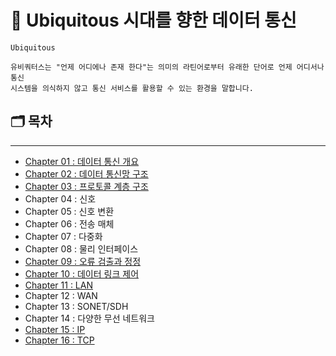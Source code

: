 # 📡 Ubiquitous 시대를 향한 데이터 통신

```
Ubiquitous

유비쿼터스는 "언제 어디에나 존재 한다"는 의미의 라틴어로부터 유래한 단어로 언제 어디서나 통신
시스템을 의식하지 않고 통신 서비스를 활용할 수 있는 환경을 말합니다.
```

## 🗂️ 목차

---

- <a href="https://github.com/ohyuchan123/LetsReadBooks/blob/master/%ED%95%B5%EC%8B%AC%20%EB%8D%B0%EC%9D%B4%ED%84%B0%20%ED%86%B5%EC%8B%A0/Contents/chapter01.md#1-%EB%8D%B0%EC%9D%B4%ED%84%B0-%ED%86%B5%EC%8B%A0%EC%9D%B4%EB%9E%80">Chapter 01 : 데이터 통신 개요</a>
- <a href="https://github.com/ohyuchan123/LetsReadBooks/blob/master/%ED%95%B5%EC%8B%AC%20%EB%8D%B0%EC%9D%B4%ED%84%B0%20%ED%86%B5%EC%8B%A0/Contents/chapter02.md#1-%ED%9A%8C%EC%84%A0-%EC%97%B0%EA%B2%B0">Chapter 02 : 데이터 통신망 구조</a>
- <a href="https://github.com/ohyuchan123/LetsReadBooks/blob/master/%ED%95%B5%EC%8B%AC%20%EB%8D%B0%EC%9D%B4%ED%84%B0%20%ED%86%B5%EC%8B%A0/Contents/chapter03.md#1-%EA%B3%84%EC%B8%B5-%EA%B5%AC%EC%A1%B0">Chapter 03 : 프로토콜 계층 구조</a>
- Chapter 04 : 신호
- Chapter 05 : 신호 변환
- Chapter 06 : 전송 매체
- Chapter 07 : 다중화
- Chapter 08 : 물리 인터페이스
- <a href="https://github.com/ohyuchan123/LetsReadBooks/blob/master/%ED%95%B5%EC%8B%AC%20%EB%8D%B0%EC%9D%B4%ED%84%B0%20%ED%86%B5%EC%8B%A0/Contents/chapter09.md#%EC%98%A4%EB%A5%98-%EA%B2%80%EC%B6%9C%EA%B3%BC-%EC%A0%95%EC%A0%95">Chapter 09 : 오류 검출과 정정</a>
- <a href="https://github.com/ohyuchan123/LetsReadBooks/blob/master/%ED%95%B5%EC%8B%AC%20%EB%8D%B0%EC%9D%B4%ED%84%B0%20%ED%86%B5%EC%8B%A0/Contents/chapter10.md#%EB%8D%B0%EC%9D%B4%ED%84%B0-%EB%A7%81%ED%81%AC-%EC%A0%9C%EC%96%B4">Chapter 10 : 데이터 링크 제어</a>
- <a href="https://github.com/ohyuchan123/LetsReadBooks/blob/master/%ED%95%B5%EC%8B%AC%20%EB%8D%B0%EC%9D%B4%ED%84%B0%20%ED%86%B5%EC%8B%A0/Contents/chapter11.md#1-lan">Chapter 11 : LAN</a>
- Chapter 12 : WAN
- Chapter 13 : SONET/SDH
- Chapter 14 : 다양한 무선 네트워크
- <a href="https://github.com/ohyuchan123/LetsReadBooks/blob/master/%ED%95%B5%EC%8B%AC%20%EB%8D%B0%EC%9D%B4%ED%84%B0%20%ED%86%B5%EC%8B%A0/Contents/chapter15/chapter15.md#1-ip">Chapter 15 : IP</a>
- <a href="https://vintage-router-f03.notion.site/TCP-UDP-cafbace8b19d4f95ace8ca77593868e5?pvs=4">Chapter 16 : TCP</a>
